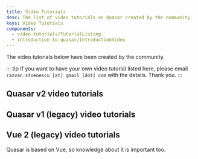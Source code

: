 ```yaml
---
title: Video Tutorials
desc: The list of video tutorials on Quasar created by the community.
keys: Video Tutorials
components:
  - video-tutorials/TutorialListing
  - introduction-to-quasar/IntroductionVideo
---
```


<introduction-video />

The video tutorials below have been created by the community.

::: tip
If you want to have your own video tutorial listed here, please email `razvan.stoenescu [at] gmail [dot] com` with the details. Thank you.
:::

## Quasar v2 video tutorials

<tutorial-listing which="quasar-v2" />

## Quasar v1 (legacy) video tutorials

<tutorial-listing which="quasar-v1" />

## Vue 2 (legacy) video tutorials

Quasar is based on Vue, so knowledge about it is important too.

<tutorial-listing which="vue" />

